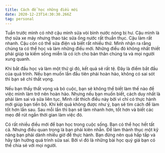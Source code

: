 ```yaml
---
title: Cách để học những điều mới
date: 2020-12-23T14:30:30.266Z
tag: personal
---
```

Tuần trước mình có nhờ cậu mình sửa vòi bình nước nóng bị hư. Cậu mình là thợ sửa xe máy nhưng thao tác sửa ống nước rất thuần thục. Cậu làm rất nhanh. Cậu còn có thể sửa điện và biết rất nhiều thứ. Mình nhận ra rằng chúng ta có thể học và làm những điều mới. Những điều đó không nhất thiết phải giúp ta kiếm sống miễn là có ích cho bản thân chúng ta và mọi người xung quanh.

Khi bắt đầu học và làm một thứ gì đó, kết quả sẽ rất tệ. Đây là điểm bắt đầu của quá trình. Nếu bạn muốn lần đầu tiên phải hoàn hảo, không có sai sót thì bạn sẽ chỉ thất vọng. 

Nếu bạn thấy thất vọng và bỏ cuộc, bạn sẽ không thể biết làm thế nào để việc mình làm trở nên hoàn hảo. Nhưng nếu bạn muốn biết, cách duy nhất là phải làm sai và sửa liên tục. Mình rất thich điều này bởi vì chỉ có thực hành mới giúp bạn tiến bộ. Khi kết quả không được như ý, bạn sẽ tìm cách để làm tốt hơn lần sau. Sau mỗi lần thì bạn sẽ làm nhanh hơn, tốt hơn và biết các mẹo để rút ngắn thời gian làm việc đó.

Có rất nhiều điều mới để bạn học trong cuộc sống. Bạn có thể học hết tất cả. Nhưng điều quan trọng là bạn phải kiên nhẫn. Để làm thành thục một kỹ năng bạn phải dành nhiều giờ để thực hành. Bạn đừng nên quá hấp tấp và hãy tận hưởng quá trình sửa sai. Bởi vì đó là những bài học quý giá bạn có thể chia sẻ với mọi người.